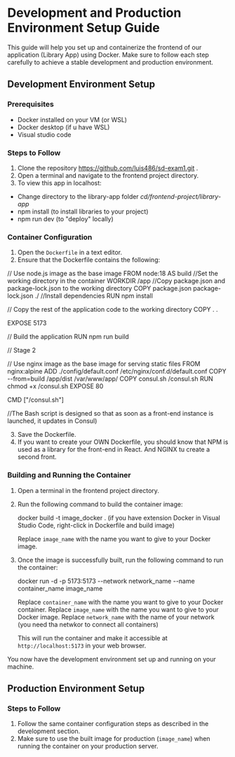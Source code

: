 # Development and Production Environment Setup Guide

This guide will help you set up and containerize the frontend of our application (Library App) using Docker. Make sure to follow each step carefully to achieve a stable development and production environment.

## Development Environment Setup

### Prerequisites

- Docker installed on your VM (or WSL)
- Docker desktop (if u have WSL)
- Visual studio code 

### Steps to Follow

1. Clone the repository https://github.com/luis486/sd-exam1.git .
2. Open a terminal and navigate to the frontend project directory.
3. To view this app in localhost:
  + Change directory to the library-app folder *cd/frontend-project/library-app*
  + npm install (to install libraries to your project)
  + npm run dev (to "deploy" locally)


### Container Configuration

1. Open the `Dockerfile` in a text editor.
2. Ensure that the Dockerfile contains the following:

// Use node.js image as the base image
FROM node:18 AS build
//Set the working directory in the container
WORKDIR /app
//Copy package.json and package-lock.json to the working directory
COPY package.json package-lock.json ./
//Install dependencies
RUN npm install

// Copy the rest of the application code to the working directory
COPY . .

EXPOSE 5173

// Build the application
RUN npm run build 

// Stage 2

// Use nginx image as the base image for serving static files
FROM nginx:alpine
ADD ./config/default.conf /etc/nginx/conf.d/default.conf
COPY --from=build /app/dist /var/www/app/
COPY consul.sh /consul.sh
RUN chmod +x /consul.sh
EXPOSE 80

CMD ["/consul.sh"]

//The Bash script is designed so that as soon as a front-end instance is launched, it updates in Consul)
   

3. Save the Dockerfile.
4. If you want to create your OWN Dockerfile, you should know that NPM is used as a library for the front-end in React. And NGINX tu create a second front.

### Building and Running the Container

1. Open a terminal in the frontend project directory.
2. Run the following command to build the container image:
   
   docker build -t image_docker .
   (if you have extension Docker in Visual Studio Code, right-click in Dockerfile and build image)

   Replace `image_name` with the name you want to give to your Docker image.

3. Once the image is successfully built, run the following command to run the container:

   docker run -d -p 5173:5173 --network network_name --name container_name image_name 
   
    Replace `container_name` with the name you want to give to your Docker container.
    Replace `image_name` with the name you want to give to your Docker image.
    Replace `network_name` with the name of your network (you need tha netwkor to connect all containers)

   This will run the container and make it accessible at `http://localhost:5173` in your web browser.

You now have the development environment set up and running on your machine.

## Production Environment Setup

### Steps to Follow

1. Follow the same container configuration steps as described in the development section.
2. Make sure to use the built image for production (`image_name`) when running the container on your production server.
